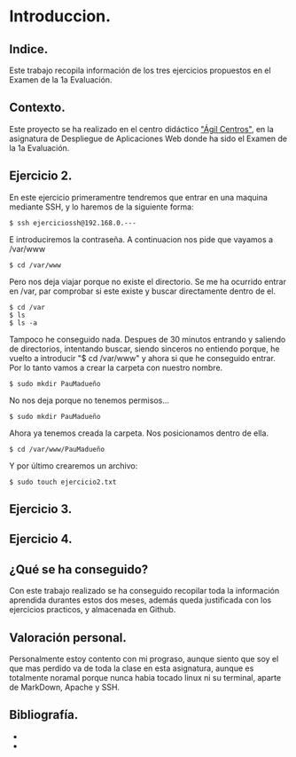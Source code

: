 # Introduccion.

## Indice.
Este trabajo recopila información de los tres ejercicios propuestos en el Examen de la 1a Evaluación.

## Contexto.
Este proyecto se ha realizado en el centro didáctico ["Ágil Centros"](https://www.agilcentros.es/audio/index.php), 
en la asignatura de Despliegue de Aplicaciones Web donde ha sido el Examen de la 1a Evaluación.

## Ejercicio 2.
En este ejercicio primeramentre tendremos que entrar en una maquina mediante SSH, y lo haremos de la siguiente forma:
```
$ ssh ejerciciossh@192.168.0.---
```
E introduciremos la contraseña.
A continuacion nos pide que vayamos a /var/www
```
$ cd /var/www
```
Pero nos deja viajar porque no existe el directorio.
Se me ha ocurrido entrar en /var, par comprobar si este existe y buscar directamente dentro de el.
```
$ cd /var
$ ls 
$ ls -a
```
Tampoco he conseguido nada.
Despues de 30 minutos entrando y saliendo de directorios, intentando buscar, siendo sinceros no entiendo porque, he vuelto a introducir "$ cd /var/www"
y ahora si que he conseguido entrar.
Por lo tanto vamos a crear la carpeta con nuestro nombre.
```
$ sudo mkdir PauMadueño
```
No nos deja porque no tenemos permisos...
```
$ sudo mkdir PauMadueño
```
Ahora ya tenemos creada la carpeta.
Nos posicionamos dentro de ella.
```
$ cd /var/www/PauMadueño
```
Y por último crearemos un archivo:
```
$ sudo touch ejercicio2.txt
```

## Ejercicio 3.

## Ejercicio 4.

## ¿Qué se ha conseguido?
Con este trabajo realizado se ha conseguido recopilar toda la información aprendida durantes estos dos meses, 
además queda justificada con los ejercicios practicos, y almacenada en Github.

## Valoración personal.
Personalmente estoy contento con mi prograso, aunque siento que soy el que mas perdido va de toda la clase en esta asignatura, 
aunque es totalmente noramal porque nunca habia tocado linux ni su terminal, aparte de MarkDown, Apache y SSH.

## Bibliografía.
- []()
- []()
